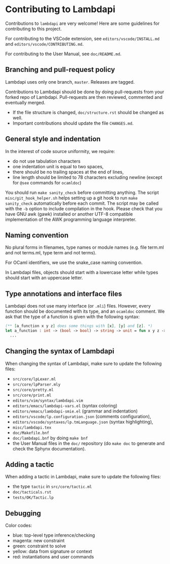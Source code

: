 Contributing to Lambdapi
========================

Contributions to `lambdapi` are very welcome!
Here are some guidelines for contributing to this project.

For contributing to the VSCode extension, see
`editors/vscode/INSTALL.md` and `editors/vscode/CONTRIBUTING.md`.

For contributing to the User Manual, see `doc/README.md`.

Branching and pull-request policy
---------------------------------

Lambdapi uses only one branch, `master`. Releases are tagged.

Contributions to Lambdapi should be done by doing pull-requests from
your forked repo of Lambdapi. Pull-requests are then reviewed,
commented and eventually merged.

- If the file structure is changed, `doc/structure.rst` should be changed as well.
- Important contributions should update the file `CHANGES.md`.

General style and indentation
-----------------------------

In the interest of code source uniformity, we require:
 - do not use tabulation characters
 - one indentation unit is equal to two spaces,
 - there should be no trailing spaces at the end of lines,
 - line length should be limited to 78 characters excluding newline
   (except for `@see` commands for `ocamldoc`)

You should run `make sanity_check` before committing anything. The
script `misc/git_hook_helper.sh` helps setting up a git hook to run
`make sanity_check` automatically before each commit. The script may
be called with the `-b` option to include compilation in the hook.
Please check that you have GNU awk (gawk) installed or another UTF-8
compatible implementation of the AWK programming language interpreter.

Naming convention
-----------------

No plural forms in filenames, type names or module names (e.g. file
term.ml and not terms.ml, type term and not terms).

For OCaml identifiers, we use the snake_case naming convention.

In Lambdapi files, objects should start with a lowercase letter while
types should start with an uppercase letter.

Type annotations and interface files
------------------------------------

Lambdapi does not use many interface (or `.mli`) files. However, every function
should be documented with its type, and an `ocamldoc` comment. We ask that
the type of a function is given with the following syntax:
```ocaml
(** [a_function x y z] does some things with [x], [y] and [z]. *)
let a_function : int -> (bool -> bool) -> string -> unit = fun x y z ->
  ...
```

Changing the syntax of Lambdapi
-------------------------------

When changing the syntax of Lambdapi, make sure to update the
following files:
- `src/core/lpLexer.ml`
- `src/core/lpParser.mly`
- `src/core/pretty.ml`
- `src/core/print.ml`
- `editors/vim/syntax/lambdapi.vim`
- `editors/emacs/lambdapi-vars.el` (syntax coloring)
- `editors/emacs/lambdapi-smie.el` (grammar and indentation)
- `editors/vscode/lp.configuration.json` (comments configuration),
- `editors/vscode/syntaxes/lp.tmLanguage.json` (syntax highlighting),
- `misc/lambdapi.tex`
- `doc/Makefile.bnf`
- `doc/lambdapi.bnf` by doing `make bnf`
- the User Manual files in the `doc/` repository (do `make doc` to generate and check the Sphynx documentation).

Adding a tactic
---------------

When adding a tactic in Lambdapi, make sure to update the following files:
- the type `tactic` in `src/core/tactic.ml`
- `doc/tacticals.rst`
- `tests/OK/Tactic.lp`

Debugging
---------

Color codes:
- blue: top-level type inference/checking
- magenta: new constraint
- green: constraint to solve
- yellow: data from signature or context
- red: instantiations and user commands
